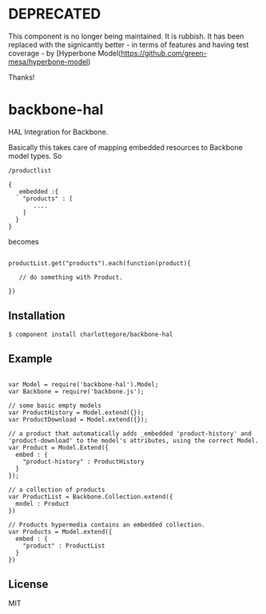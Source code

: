 # DEPRECATED

This component is no longer being maintained. It is rubbish. It has been replaced with the signicantly better - in terms of features and having test coverage - by [Hyperbone Model(https://github.com/green-mesa/hyperbone-model)

Thanks!

# backbone-hal

  HAL Integration for Backbone.
  
  Basically this takes care of mapping embedded resources to Backbone model types. So

```
/productlist

{
  _embedded :{
    "products" : [
       ....
    ]
  }
}

```

becomes

```

productList.get("products").each(function(product){
   
   // do something with Product.
  
})

```

## Installation

    $ component install charlottegore/backbone-hal

## Example

```

var Model = require('backbone-hal').Model;
var Backbone = require('backbone.js');

// some basic empty models
var ProductHistory = Model.extend({});
var ProductDownload = Model.extend({});

// a product that automatically adds _embedded 'product-history' and 'product-download' to the model's attributes, using the correct Model.
var Product = Model.Extend({
  embed : {
    "product-history" : ProductHistory
  }
});

// a collection of products
var ProductList = Backbone.Collection.extend({
  model : Product
})

// Products hypermedia contains an embedded collection.
var Products = Model.extend({
  embed : {
    "product" : ProductList
  }
})

```
   

## License

  MIT
